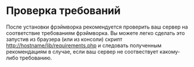 Проверка требований
===================

После установки фрэймворка рекомендуется проверить ваш сервер на соответствие
требованиям фрэймворка. Вы можете легко сделать это запустив из браузера (или из
консоли) скрипт <http://hostname/lib/requirements.php> и следовать полученным
рекомендациям в случае, если ваш сервер не соотвествует какому-либо требованию.
